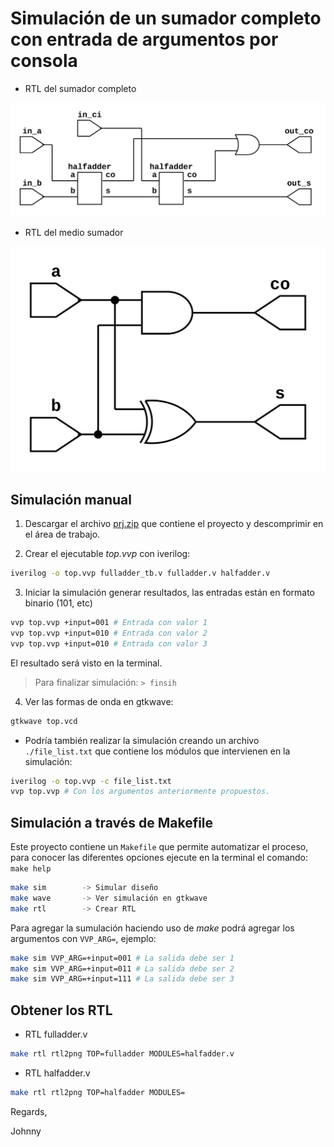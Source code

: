 # Simulación de un sumador completo con entrada de argumentos por consola

* RTL del sumador completo

![RTL del sumador completo](./fulladder.png)

* RTL del medio sumador

![RTL del medio sumador](./halfadder.png)

## Simulación manual

1. Descargar el archivo [prj.zip](./prj.zip) que contiene el proyecto y descomprimir en el área de trabajo.

2. Crear el ejecutable *top.vvp* con iverilog:
```bash
iverilog -o top.vvp fulladder_tb.v fulladder.v halfadder.v
```

3. Iniciar la simulación generar resultados, las entradas están en formato binario (101, etc)
```bash
vvp top.vvp +input=001 # Entrada con valor 1
vvp top.vvp +input=010 # Entrada con valor 2
vvp top.vvp +input=010 # Entrada con valor 3
```
El resultado será visto en la terminal.

> Para finalizar simulación: `> finsih`

4. Ver las formas de onda en gtkwave:
```bash
gtkwave top.vcd
```

* Podría también realizar la simulación creando un archivo
`./file_list.txt` que contiene los módulos que intervienen en la simulación:

```bash
iverilog -o top.vvp -c file_list.txt
vvp top.vvp # Con los argumentos anteriormente propuestos.
```

## Simulación a través de Makefile

Este proyecto contiene un `Makefile` que permite automatizar el proceso, para conocer
las diferentes opciones ejecute en la terminal el comando: `make help`

```bash
make sim        -> Simular diseño
make wave       -> Ver simulación en gtkwave
make rtl        -> Crear RTL
```
Para agregar la sumulación haciendo uso de *make* podrá agregar los
argumentos con `VVP_ARG=`, ejemplo:

```bash
make sim VVP_ARG=+input=001 # La salida debe ser 1
make sim VVP_ARG=+input=011 # La salida debe ser 2
make sim VVP_ARG=+input=111 # La salida debe ser 3
```

## Obtener los RTL

* RTL fulladder.v

```bash
make rtl rtl2png TOP=fulladder MODULES=halfadder.v
```

* RTL halfadder.v

```bash
make rtl rtl2png TOP=halfadder MODULES=
```

Regards,

Johnny
